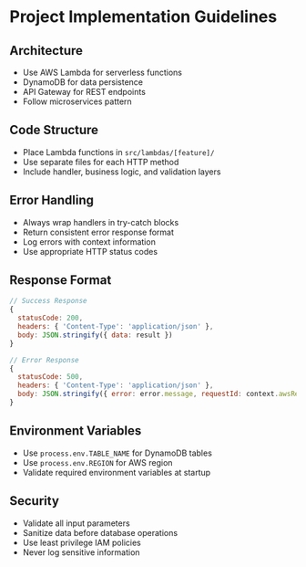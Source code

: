 # Project Implementation Guidelines

## Architecture
- Use AWS Lambda for serverless functions
- DynamoDB for data persistence
- API Gateway for REST endpoints
- Follow microservices pattern

## Code Structure
- Place Lambda functions in `src/lambdas/[feature]/`
- Use separate files for each HTTP method
- Include handler, business logic, and validation layers

## Error Handling
- Always wrap handlers in try-catch blocks
- Return consistent error response format
- Log errors with context information
- Use appropriate HTTP status codes

## Response Format
```javascript
// Success Response
{
  statusCode: 200,
  headers: { 'Content-Type': 'application/json' },
  body: JSON.stringify({ data: result })
}

// Error Response
{
  statusCode: 500,
  headers: { 'Content-Type': 'application/json' },
  body: JSON.stringify({ error: error.message, requestId: context.awsRequestId })
}
```

## Environment Variables
- Use `process.env.TABLE_NAME` for DynamoDB tables
- Use `process.env.REGION` for AWS region
- Validate required environment variables at startup

## Security
- Validate all input parameters
- Sanitize data before database operations
- Use least privilege IAM policies
- Never log sensitive information